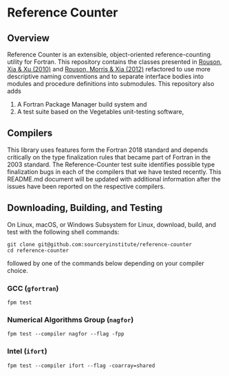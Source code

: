 Reference Counter
=================

Overview
--------
Reference Counter is an extensible, object-oriented reference-counting utility for Fortran.  This repository contains the classes presented in [Rouson, Xia & Xu (2010)] and [Rouson, Morris & Xia (2012)] refactored to use more descriptive naming conventions and to separate interface bodies into modules and procedure definitions into submodules.  This repository also adds
1. A Fortran Package Manager build system and
2. A test suite based on the Vegetables unit-testing software,

Compilers
---------
This library uses features form the Fortran 2018 standard and depends critically on the type finalization rules that became part of Fortran in the 2003 standard.  The Reference-Counter test suite identifies possible type finalization bugs in each of the compilers that we have tested recently.  This README.md document will be updated with additional information after the issues have been reported on the respective compilers.

Downloading, Building, and Testing
----------------------------------
On Linux, macOS, or Windows Subsystem for Linux, download, build, and test with the following shell commands:
```
git clone git@github.com:sourceryinstitute/reference-counter
cd reference-counter
```
followed by one of the commands below depending on your compiler choice.

### GCC (`gfortran`)
```
fpm test
```

### Numerical Algorithms Group (`nagfor`)
```
fpm test --compiler nagfor --flag -fpp
```

### Intel (`ifort`)
```
fpm test --compiler ifort --flag -coarray=shared
```

[Rouson, Xia & Xu (2010)]: https://doi.org/10.1016/j.procs.2010.04.166
[Rouson, Morris & Xia (2012)]: https://doi.org/10.1109/MCSE.2012.33
